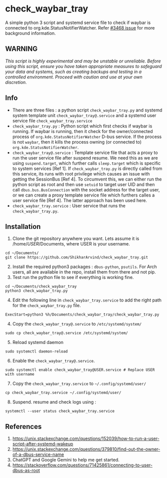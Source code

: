# check_waybar_tray
A simple python 3 script and systemd service file to check if waybar is connected to org.kde.StatusNotifierWatcher. Refer  [#3468 issue](https://github.com/Alexays/Waybar/issues/3468#issuecomment-2262074645) for more background information. 

## WARNING 
_This script is highly experimental and may be unstable or unreliable. Before using this script, ensure you have taken appropriate measures to safeguard your data and systems, such as creating backups and testing in a controlled environment. Proceed with caution and use at your own discretion._

## Info
- There are three files : a python script `check_waybar_tray.py` and systemd system template unit `check_waybar_tray@.service` and a systemd user service file `check_waybar_tray.service`
- `check_waybar_tray.py` : Python script which first checks if waybar is running. If waybar is running, then it check for the owner/connected process of `org.kde.StatusNotifierWatcher` D-bus service. If the process is not `waybar`, then it kills the process owning (or connected to) `org.kde.StatusNotifierWatcher`.
- `check_waybar_tray@.service` : Template service file that acts a proxy to run the user service file after suspend resume. We need this as we are using `suspend.target`, which further calls `sleep.target` which is specific to system services [Ref 1]. If `check_waybar_tray.py` is directly called from this service, its runs with root privilege which causes an issue with getting the SessionBus [Ref 4]. To circumvent this, we can either run the python script as root and then use `setuid` to target user UID and then call  `dbus.bus.BusConnection` with the socket address for the target user, or we can create a proxy template service file which furthers calles a user service file [Ref 4]. The latter approach has been used here. 
- `check_waybar_tray.service` : User service that runs the `check_waybar_tray.py`.

## Installation
1. Clone the git repository anywhere you want. Lets assume it is /home/_USER_/Documents, where USER is your username.
```
cd ~/Documents/
git clone https://github.com/ShikharArvind/check_waybar_tray.git
```
2. Install the required python3 packages : `dbus-python`, `psutils`. For Arch users, all are available in the repo, install them from there and not pip. 
3. Test run the python file to see if everything is working fine.
```
cd ~/Documents/check_waybar_tray
python3 check_waybar_tray.py
```
4. Edit the following line in `check_waybar_tray.service` to add the right path for the `check_waybar_tray.py` file.
```
ExecStart=python3 %h/Documents/check_waybar_tray/check_waybar_tray.py
```
4. Copy the `check_waybar_tray@.service` to `/etc/systemd/system/`
```
sudo cp check_waybar_tray@.service /etc/systemd/system/
```
5. Reload systemd daemon
```
sudo systemctl daemon-reload
```
6. Enable the `check_waybar_tray@.service`.
```
sudo systemctl enable check_waybar_tray@USER.service # Replace USER with username
```
7. Copy the `check_waybar_tray.service` to `~/.config/systemd/user/`
```
cp check_waybar_tray.service ~/.config/systemd/user/
```
8. Suspend. resume and check logs using :
``` 
systemctl --user status check_waybar_tray.service
```

## References
1. https://unix.stackexchange.com/questions/152039/how-to-run-a-user-script-after-systemd-wakeup
2. https://unix.stackexchange.com/questions/379810/find-out-the-owner-of-a-dbus-service-name
3. ChatGPT and Google Gemini to help me get started.
4. https://stackoverflow.com/questions/71425861/connecting-to-user-dbus-as-root